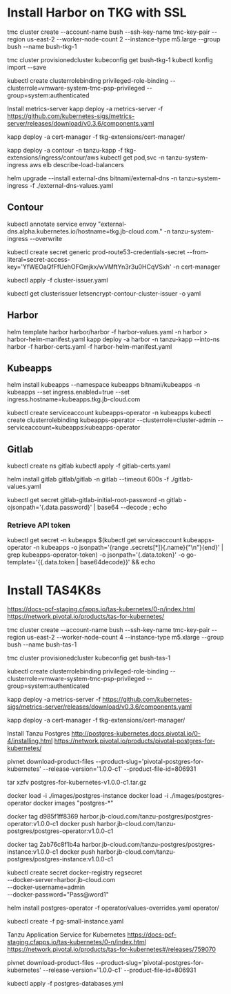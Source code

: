 # Install Harbor on TKG with SSL

tmc cluster create --account-name bush --ssh-key-name tmc-key-pair --region us-east-2 --worker-node-count 2 --instance-type m5.large --group bush --name bush-tkg-1

tmc cluster provisionedcluster kubeconfig get bush-tkg-1
kubectl konfig import --save <filename>

kubectl create clusterrolebinding privileged-role-binding --clusterrole=vmware-system-tmc-psp-privileged --group=system:authenticated

Install metrics-server
kapp deploy -a metrics-server -f https://github.com/kubernetes-sigs/metrics-server/releases/download/v0.3.6/components.yaml

kapp deploy -a cert-manager -f tkg-extensions/cert-manager/

kapp deploy -a contour -n tanzu-kapp -f tkg-extensions/ingress/contour/aws
kubectl get pod,svc -n tanzu-system-ingress
aws elb describe-load-balancers

helm upgrade --install external-dns bitnami/external-dns -n tanzu-system-ingress -f ./external-dns-values.yaml 

## Contour
kubectl annotate service envoy "external-dns.alpha.kubernetes.io/hostname=tkg.jb-cloud.com." -n tanzu-system-ingress --overwrite

kubectl create secret generic prod-route53-credentials-secret --from-literal=secret-access-key='YfWEOaQfFfUehOFGmjkx/wVMftYn3r3u0HCqVSxh' -n cert-manager

kubectl apply -f cluster-issuer.yaml  

kubectl get clusterissuer letsencrypt-contour-cluster-issuer -o yaml

## Harbor
helm template harbor harbor/harbor -f harbor-values.yaml -n harbor > harbor-helm-manifest.yaml
kapp deploy -a harbor -n tanzu-kapp --into-ns harbor -f harbor-certs.yaml -f harbor-helm-manifest.yaml

## Kubeapps
helm install kubeapps --namespace kubeapps bitnami/kubeapps -n kubeapps --set ingress.enabled=true --set ingress.hostname=kubeapps.tkg.jb-cloud.com

kubectl create serviceaccount kubeapps-operator -n kubeapps
kubectl create clusterrolebinding kubeapps-operator --clusterrole=cluster-admin --serviceaccount=kubeapps:kubeapps-operator

## Gitlab

kubectl create ns gitlab
kubectl apply -f gitlab-certs.yaml  

helm install gitlab gitlab/gitlab -n gitlab --timeout 600s -f ./gitlab-values.yaml

kubectl get secret gitlab-gitlab-initial-root-password -n gitlab -ojsonpath='{.data.password}' | base64 --decode ; echo

### Retrieve API token
kubectl get secret -n kubeapps $(kubectl get serviceaccount kubeapps-operator -n kubeapps -o jsonpath='{range .secrets[*]}{.name}{"\n"}{end}' | grep kubeapps-operator-token) -o jsonpath='{.data.token}' -o go-template='{{.data.token | base64decode}}' && echo

# Install TAS4K8s

https://docs-pcf-staging.cfapps.io/tas-kubernetes/0-n/index.html
https://network.pivotal.io/products/tas-for-kubernetes/

tmc cluster create --account-name bush --ssh-key-name tmc-key-pair --region us-east-2 --worker-node-count 4 --instance-type m5.xlarge --group bush --name bush-tas-1

tmc cluster provisionedcluster kubeconfig get bush-tas-1

kubectl create clusterrolebinding privileged-role-binding --clusterrole=vmware-system-tmc-psp-privileged --group=system:authenticated

kapp deploy -a metrics-server -f https://github.com/kubernetes-sigs/metrics-server/releases/download/v0.3.6/components.yaml

kapp deploy -a cert-manager -f tkg-extensions/cert-manager/

Install Tanzu Postgres
http://postgres-kubernetes.docs.pivotal.io/0-4/installing.html
https://network.pivotal.io/products/pivotal-postgres-for-kubernetes/

pivnet download-product-files --product-slug='pivotal-postgres-for-kubernetes' --release-version='1.0.0-c1' --product-file-id=806931

tar xzfv postgres-for-kubernetes-v1.0.0-c1.tar.gz

docker load -i ./images/postgres-instance
docker load -i ./images/postgres-operator
docker images "postgres-*"

docker tag d985f1ff8369 harbor.jb-cloud.com/tanzu-postgres/postgres-operator:v1.0.0-c1
docker push harbor.jb-cloud.com/tanzu-postgres/postgres-operator:v1.0.0-c1

docker tag 2ab76c8f1b4a harbor.jb-cloud.com/tanzu-postgres/postgres-instance:v1.0.0-c1
docker push harbor.jb-cloud.com/tanzu-postgres/postgres-instance:v1.0.0-c1

kubectl create secret docker-registry regsecret \
    --docker-server=harbor.jb-cloud.com \
    --docker-username=admin \
    --docker-password="Pass@word1"

helm install postgres-operator -f operator/values-overrides.yaml operator/

kubectl create -f pg-small-instance.yaml

Tanzu Application Service for Kubernetes
https://docs-pcf-staging.cfapps.io/tas-kubernetes/0-n/index.html
https://network.pivotal.io/products/tas-for-kubernetes#/releases/759070

pivnet download-product-files --product-slug='pivotal-postgres-for-kubernetes' --release-version='1.0.0-c1' --product-file-id=806931

kubectl apply -f postgres-databases.yml
